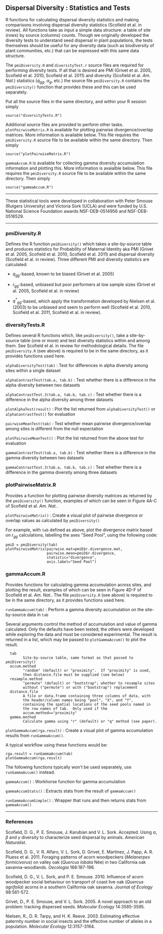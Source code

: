 Dispersal Diversity : Statistics and Tests
------------------------------------------

R functions for calculating dispersal diversity statistics and making
comparisons involving dispersal diversity statistics (Scofield et al. in
review).  All functions take as input a simple data structure: a table of site
(rows) by source (columns) counts.  Though we originally developed the
diversity tests to understand seed dispersal in plant populations, the tests
themselves should be useful for any diversity data (such as biodiversity of
plant communities, etc.) that can be expressed with this same data structure.

The `pmiDiversity.R` and `diversityTest.r` source files are required for
performing diversity tests.  If all that is desired are PMI (Grivet et al.
2005, Scofield et al. 2010, Scofield et al.  2011) and diversity (Scofield et
al. _Am. Nat._) statistics (<i>q<sub>gg</sub></i>,
<i>&alpha;<sub>g</sub></i>, etc.) the source file `pmiDiversity.R` contains the
`pmiDiversity()` function that provides these and this can be used separately.

Put all the source files in the same directory, and within your R session
simply

    source("diversityTests.R")

Additional source files are provided to perform other tasks.
`plotPairwiseMatrix.R` is available for plotting pairwise divergence/overlap
matrices.  More information is available below.  This file requires the
`pmiDiversity.R` source file to be available within the same directory.  Then
simply

    source("plotPairwiseMatrix.R")


`gammaAccum.R` is available for collecting gamma diversity accumulation
information and plotting this.  More information is avaialble below.  This file
requires the `pmiDiversity.R` source file to be available within the same
directory.  Then simply

    source("gammaAccum.R")


* * *

These statistical tools were developed in collaboration with Peter Smouse
(Rutgers University) and Victoria Sork (UCLA) and were funded by U.S. National
Science Foundation awards NSF-DEB-0514956 and NSF-DEB-0516529.

* * *

### pmiDiversity.R

Defines the R function `pmiDiversity()` which takes a site-by-source table and
produces statistics for Probability of Maternal Identity aka PMI (Grivet et al.
2005, Scofield et al. 2010, Scofield et al. 2011) and dispersal
diversity (Scofield et al. in review).  Three different PMI and diversity
statistics are calculated:

* <i>q<sub>gg</sub></i>-based, known to be biased (Grivet et al. 2005)

* <i>r<sub>gg</sub></i>-based, unbiased but poor performers at low sample sizes
  (Grivet et al. 2005, Scofield et al. in review)

* <i>q<sup>*</sup><sub>gg</sub></i>-based, which apply the transformation
  developed by Nielsen et al. (2003) to be unbiased and seem to perform well
(Scofield et al. 2010, Scofield et al. 2011, Scofield et al. in review).


### diversityTests.R

Defines several R functions which, like `pmiDiversity()`, take a site-by-source
table (one or more) and test diversity statistics within and among them.  See
Scofield et al. in review for methodological details.  The file `pmiDiversity.R`
(see above) is required to be in the same directory, as it provides functions
used here.

`alphaDiversityTest(tab)`
: Test for differences in alpha diversity among sites within a single dataset
 
`alphaContrastTest(tab.a, tab.b)`
: Test whether there is a difference in the alpha diversity between two datasets

`alphaContrastTest.3(tab.a, tab.b, tab.c)`
: Test whether there is a difference in the alpha diversity among three datasets

`plotAlphaTest(result)`
: Plot the list returned from `alphaDiversityTest()` or `alphaContrastTest()` for evaluation

`pairwiseMeanTest(tab)`
: Test whether mean pairwise divergence/overlap among sites is different from the null espectation

`plotPairwiseMeanTest()`
: Plot the list returned from the above test for evaluation

`gammaContrastTest(tab.a, tab.b)`
: Test whether there is a difference in the gamma diversity between two datasets

`gammaContrastTest.3(tab.a, tab.b, tab.c)`
: Test whether there is a difference in the gamma diversity among three datasets


### plotPairwiseMatrix.R

Provides a function for plotting pairwise diversity matrices as returned by the
`pmiDiversity()` function, examples of which can be seen in Figure 4A-C of
Scofield et al. _Am. Nat._.

`plotPairwiseMatrix()`
: Create a visual plot of pairwise divergence or overlap values as calculated by
`pmiDiversity()`

For example, with `tab` defined as above, plot the divergence matrix based on
<i>r<sub>gg</sub></i> calculations, labelling the axes "Seed Pool", using the
following code: 

    pmiD = pmiDiversity(tab)
    plotPairwiseMatrix(pairwise.mat=pmiD$r.divergence.mat, 
                       pairwise.mean=pmiD$r.divergence, 
                       statistic="divergence", 
                       axis.label="Seed Pool")



### gammaAccum.R

Provides functions for calculating gamma accumulation across sites, and
plotting the result, examples of which can be seen in Figure 4D-F of Scofield
et al. _Am. Nat._.  The file `pmiDiversity.R` (see above) is required to be in
the same directory, as it provides functions used here.

`runGammaAccum(tab)`
: Perform a gamma diversity accumulation on the site-by-source data in `tab`

Several arguments control the method of accumulation and value of gamma
calculated.  Only the defaults have been tested; the others were developed
while exploring the data and must be considered experimental.  The result is
returned in a list, which may be passed to `plotGammaAccum()` to plot the result.

      tab 
            Site-by-source table, same format as that passed to pmiDiversity()
      accum.method
            "random" (default) or "proximity".  If "proximity" is used,
            then distance.file must be supplied (see below)
      resample.method
            "permute" (default) or "bootstrap"; whether to resample sites
            without ("permute") or with ("bootstrap") replacement
      distance.file
            A file or data.frame containing three columns of data, with
            the header/column names being "pool", "X", and "Y",
            containing the spatial locations of the seed pools named in
            the row names of tab.  Only used if the
            accum.method=="proximity"
      gamma.method
            Calculate gamma using "r" (default) or "q" method (see paper).


`plotGammaAccum(rga.result)`
: Create a visual plot of gamma accumulation results from `runGammaAccum()`.

A typical workflow using these functions would be:

    rga.result = runGammaAccum(tab)
    plotGammaAccum(rga.result)


The following functions typically won't be used separately, use `runGammaAccum()`
instead.

`gammaAccum()`
: Workhorse function for gamma accumulation

`gammaAccumStats()`
: Extracts stats from the result of `gammaAccum()`

`runGammaAccumSimple()`
: Wrapper that runs and then returns stats from `gammaAccum()`



* * *

### References

Scofield, D. G., P. E. Smouse, J. Karubian and V. L. Sork.  Accepted.  Using
_&alpha;_, _&beta;_ and _&gamma;_ diversity to characterize seed dispersal by
animals.  _American Naturalist_.

Scofield, D. G., V. R. Alfaro, V. L. Sork, D. Grivet, E. Martinez, J. Papp, A.
R. Pluess et al. 2011. Foraging patterns of acorn woodpeckers (_Melanerpes
formicivorus_) on valley oak (_Quercus lobata_ Née) in two California oak
savanna-woodlands. _Oecologia_ 166:187-196.

Scofield, D. G., V. L. Sork, and P. E. Smouse. 2010. Influence of acorn
woodpecker social behaviour on transport of coast live oak (_Quercus agrifolia_)
acorns in a southern California oak savanna. _Journal of Ecology_ 98:561-572.

Grivet, D., P. E. Smouse, and V. L. Sork. 2005. A novel approach to an old
problem: tracking dispersed seeds. _Molecular Ecology_ 14:3585-3595.

Nielsen, R., D. R. Tarpy, and H. K. Reeve. 2003. Estimating effective paternity
number in social insects and the effective number of alleles in a population.
_Molecular Ecology_ 12:3157-3164.

